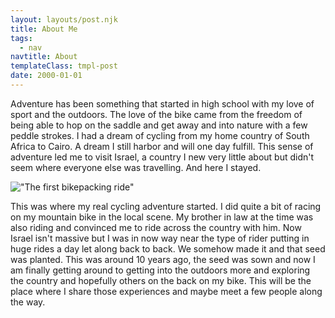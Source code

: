 ```yaml
---
layout: layouts/post.njk
title: About Me
tags:
  - nav
navtitle: About
templateClass: tmpl-post
date: 2000-01-01
---
```


Adventure has been something that started in high school with my love of sport and the outdoors. The love of the bike came from the freedom of being able to hop on the saddle and get away and into nature with a few peddle strokes. I had a dream of cycling from my home country of South Africa to Cairo. A dream I still harbor and will one day fulfill. This sense of adventure led me to visit Israel, a country I new very little about but didn't seem where everyone else was travelling. And here I stayed.

!["The first bikepacking ride"](https://res.cloudinary.com/bikepacking/image/upload/w_800/img_20171025_101547-01_bxuztf.jpg)

This was where my real cycling adventure started. I did quite a bit of racing on my mountain bike in the local scene. My brother in law at the time was also riding and convinced me to ride across the country with him. Now Israel isn't massive but I was in now way near the type of rider putting in huge rides a day let along back to back. We somehow made it and that seed was planted. This was around 10 years ago, the seed was sown and now I am finally getting around to getting into the outdoors more and exploring the country and hopefully others on the back on my bike. This will be the place where I share those experiences and maybe meet a few people along the way.
